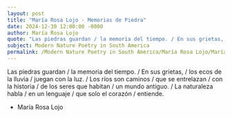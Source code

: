 ```yaml
---
layout: post
title: "María Rosa Lojo - Memorias de Piedra"
date: 2024-12-30 12:00:00 -0000
author: María Rosa Lojo
quote: "Las piedras guardan / la memoria del tiempo. / En sus grietas, / los ecos de la lluvia / juegan con la luz. / Los ríos son caminos / que se entrelazan / con la historia / de los seres que habitan / un mundo antiguo. / La naturaleza habla / en un lenguaje / que solo el corazón / entiende."
subject: Modern Nature Poetry in South America
permalink: /Modern Nature Poetry in South America/María Rosa Lojo/María Rosa Lojo - Memorias de Piedra
---
```


Las piedras guardan / la memoria del tiempo. / En sus grietas, / los ecos de la lluvia / juegan con la luz. / Los ríos son caminos / que se entrelazan / con la historia / de los seres que habitan / un mundo antiguo. / La naturaleza habla / en un lenguaje / que solo el corazón / entiende.

- María Rosa Lojo
